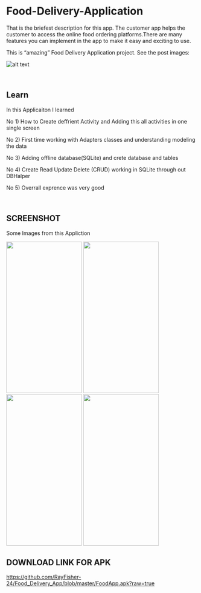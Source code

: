 # Food-Delivery-Application
That is the briefest description for this app. The customer app helps the customer to access the online food ordering platforms.There are many features you can implement in the app to make it easy and exciting to use.

This is “amazing” Food Delivery Application project. See the post images: 

![alt text](https://miro.medium.com/max/1400/1*G2qGHJgMO4C3Meszv6Xqvg.png)


<br>

## Learn
In this Applicaiton I learned

No 1) How to Create deffrient Activity and Adding this all activities in one single screen

No 2) First time working with Adapters classes and understanding modeling the data

No 3) Adding offline database(SQLite) and crete database and tables

No 4) Create Read Update Delete (CRUD) working in SQLite through out DBHalper

No 5) Overrall exprence was very good

<br>

## SCREENSHOT
Some Images from this Appliction

<img src="https://raw.githubusercontent.com/RayFisher-24/Food_Delivery_App/master/Screenshot/Home%20Page.jpg" width="200" height="400" />  <img src="https://raw.githubusercontent.com/RayFisher-24/Food_Delivery_App/master/Screenshot/Cart%20Page.jpg" width="200" height="400" />
<img src="https://raw.githubusercontent.com/RayFisher-24/Food_Delivery_App/master/Screenshot/Order%20Page.jpg" width="200" height="400" />
<img src="https://raw.githubusercontent.com/RayFisher-24/Food_Delivery_App/master/Screenshot/Update%20page.jpg" width="200" height="400" />

## DOWNLOAD LINK FOR APK

https://github.com/RayFisher-24/Food_Delivery_App/blob/master/FoodApp.apk?raw=true
